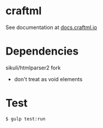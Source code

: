 # craftml

See documentation at [docs.craftml.io](http:/docs.craftml.io/)


# Dependencies

sikuli/htmlparser2 fork

- don't treat <col/> as void elements

# Test

    $ gulp test:run

    

